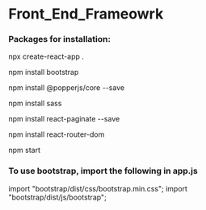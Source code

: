 # Front_End_Frameowrk

### Packages for installation:

npx create-react-app .

npm install bootstrap

npm install @popperjs/core --save

npm install sass

npm install react-paginate --save

npm install react-router-dom

npm start

### To use bootstrap, import the following in app.js

import "bootstrap/dist/css/bootstrap.min.css";
import "bootstrap/dist/js/bootstrap";
